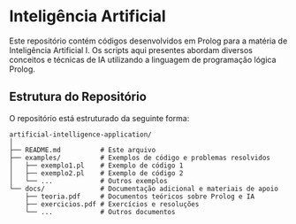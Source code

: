 # Inteligência Artificial

Este repositório contém códigos desenvolvidos em Prolog para a matéria de Inteligência Artificial I. Os scripts aqui presentes abordam diversos conceitos e técnicas de IA utilizando a linguagem de programação lógica Prolog.

## Estrutura do Repositório

O repositório está estruturado da seguinte forma:

```
artificial-intelligence-application/
│
├── README.md          # Este arquivo
├── examples/          # Exemplos de código e problemas resolvidos
│   ├── exemplo1.pl    # Exemplo de código 1
│   ├── exemplo2.pl    # Exemplo de código 2
│   └── ...            # Outros exemplos
└── docs/              # Documentação adicional e materiais de apoio
    ├── teoria.pdf     # Documentos teóricos sobre Prolog e IA
    ├── exercicios.pdf # Exercícios e resoluções
    └── ...            # Outros documentos
```
